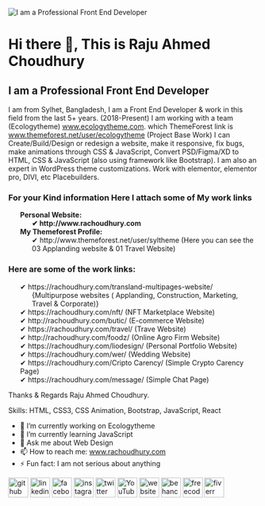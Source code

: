 ![I am a Professional Front End Developer](https://scontent.fdac22-1.fna.fbcdn.net/v/t39.30808-6/307485302_424595906453567_5743610950114107704_n.png?stp=dst-png_p180x540&_nc_cat=103&ccb=1-7&_nc_sid=e3f864&_nc_ohc=Nl9kpYMOrB4AX-T3FKi&_nc_ht=scontent.fdac22-1.fna&oh=00_AT9J7AfSBsD33-XTH18aPWRgkTl2TjF3WyNM851YfidgHg&oe=6339AC77)
# Hi there 👋, This is Raju Ahmed Choudhury 
## I am a Professional Front End Developer


I am from Sylhet, Bangladesh, I am a Front End Developer & work in this field from the last 5+ years. (2018-Present) I am working with a team (Ecologytheme) www.ecologytheme.com. which ThemeForest link is www.themeforest.net/user/ecologytheme (Project Base Work) 
I can Create/Build/Design or redesign a website, make it responsive, fix bugs, make animations through CSS & JavaScript, Convert PSD/Figma/XD to HTML, CSS & JavaScript (also using framework like Bootstrap). I am also an expert in WordPress theme customizations. Work with elementor, elementor pro, DIVI, etc Placebuilders.

### For your Kind information Here I attach some of My work links

<ul type="none">
  <li><b>Personal Website:</b>
    <ul type="none">
      <li><b>✔	http://www.rachoudhury.com</b></li>
    </ul>
  </li>
  <li><b>My Themeforest Profile: </b>
    <ul type="none">
      <li>✔	http://www.themeforest.net/user/syltheme (Here you can see the 03 Applanding website & 01 Travel Website)</li>
    </ul>
  </li>
</ul>

### Here are some of the work links: 
<ul type="none">
  <li>✔	https://rachoudhury.com/transland-multipages-website/
    <ul type="none">
      <li>{Multipurpose websites ( Applanding, Construction, Marketing, Travel & Corporate)}</li>
    </ul>
  </li>
  <li>✔	https://rachoudhury.com/nft/ (NFT Marketplace Website) </li>
  <li>✔	http://rachoudhury.com/butic/ (E-commerce Website) </li>
  <li>✔	https://rachoudhury.com/travel/ (Trave Website) </li>
  <li>✔	http://rachoudhury.com/foodz/ (Online Agro Firm Website) </li>
  <li>✔	https://rachoudhury.com/liodesign/ (Personal Portfolio Website) </li>
  <li>✔	https://rachoudhury.com/wer/ (Wedding Website) </li>
  <li>✔	https://rachoudhury.com/Cripto Carency/  (Simple Crypto Carency Page) </li>
  <li>✔	https://rachoudhury.com/message/ (Simple Chat Page) </li>
</ul>

Thanks & Regards
Raju Ahmed Choudhury.


Skills: HTML, CSS3, CSS Animation, Bootstrap, JavaScript, React 

- 🔭 I’m currently working on Ecologytheme 
- 🌱 I’m currently learning JavaScript 
- 💬 Ask me about Web Design  
- 📫 How to reach me: www.rachoudhury.com 
- ⚡ Fun fact: I am not serious about anything 


[<img src='https://cdn.jsdelivr.net/npm/simple-icons@3.0.1/icons/github.svg' alt='github' height='40'>](https://github.com/rachoudhurywp)  [<img src='https://cdn.jsdelivr.net/npm/simple-icons@3.0.1/icons/linkedin.svg' alt='linkedin' height='40'>](https://www.linkedin.com/in/ra-choudhury-8b693b147/)  [<img src='https://cdn.jsdelivr.net/npm/simple-icons@3.0.1/icons/facebook.svg' alt='facebook' height='40'>](https://www.facebook.com/rachoudhury.wp)  [<img src='https://cdn.jsdelivr.net/npm/simple-icons@3.0.1/icons/instagram.svg' alt='instagram' height='40'>](https://www.instagram.com/rachoudhury/)  [<img src='https://cdn.jsdelivr.net/npm/simple-icons@3.0.1/icons/twitter.svg' alt='twitter' height='40'>](https://twitter.com/rachoudhurywp)  [<img src='https://cdn.jsdelivr.net/npm/simple-icons@3.0.1/icons/youtube.svg' alt='YouTube' height='40'>](https://www.youtube.com/channel/c/RAChoudhuryYT)  [<img src='https://cdn.jsdelivr.net/npm/simple-icons@3.0.1/icons/icloud.svg' alt='website' height='40'>](http://rachoudhury.com/)  [<img src='https://cdn.jsdelivr.net/npm/simple-icons@3.0.1/icons/behance.svg' alt='behance' height='40'>](https://www.behance.net/rachoudhury)  [<img src='https://cdn.jsdelivr.net/npm/simple-icons@3.0.1/icons/freecodecamp.svg' alt='freecodecamp' height='40'>](https://www.freecodecamp.org/RAChoudhury)  [<img src='https://cdn.jsdelivr.net/npm/simple-icons@3.0.1/icons/fiverr.svg' alt='fiverr' height='40'>](https://www.fiverr.com/rachoudhury)  

